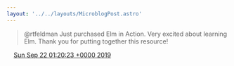 ```yaml
---
layout: '../../layouts/MicroblogPost.astro'
---
```


> @rtfeldman Just purchased Elm in Action. Very excited about learning Elm. Thank you for putting together this resource!

<img src="/media/tweet.ico" width="12" /> [Sun Sep 22 01:20:23 +0000 2019](https://twitter.com/lindsaykwardell/status/1175580569683390465)